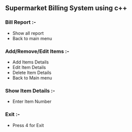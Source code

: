 ## Supermarket Billing System using c++

<h3>Bill Report :- </h3>
 
 - Show all report
 - Back to main menu

<h3>Add/Remove/Edit Items :- </h3>

 - Add Items Details
 - Edit Item Details
 - Delete Item Details
 - Back to Main menu

<h3>Show Item Details :- </h3>

  - Enter Item Number

<h3>Exit :- </h3>
 
  - Press 4 for Exit


